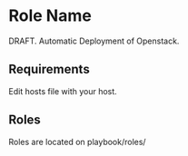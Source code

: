 Role Name
=========

DRAFT. Automatic Deployment of Openstack.

Requirements
------------
Edit hosts file with your host.

Roles
------------
Roles are located on playbook/roles/
